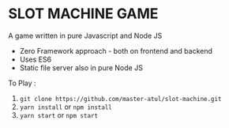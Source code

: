 # SLOT MACHINE GAME

A game written in pure Javascript and Node JS

- Zero Framework approach - both on frontend and backend
- Uses ES6
- Static file server also in pure Node JS

To Play :


1. `git clone https://github.com/master-atul/slot-machine.git`
2. `yarn install` or `npm install`
3. `yarn start` or `npm start`
